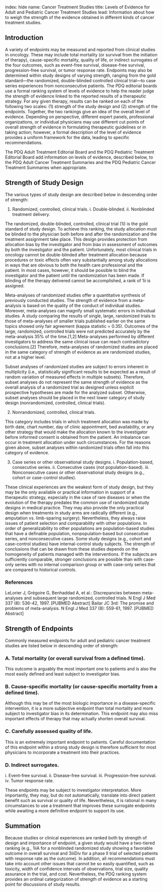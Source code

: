 index: hide
name: Cancer Treatment Studies
title: Levels of Evidence for Adult and Pediatric Cancer Treatment Studies
lead: Information about how to weigh the strength of the evidence obtained in different kinds of cancer treatment studies.

## Introduction
A variety of endpoints may be measured and reported from clinical studies in oncology. These may include total mortality (or survival from the initiation of therapy), cause-specific mortality, quality of life, or indirect surrogates of the four outcomes, such as event-free survival, disease-free survival, progression-free survival, or tumor response rate. Endpoints may also be determined within study designs of varying strength, ranging from the gold standard—the randomized, double-blinded controlled clinical trial—to case series experiences from nonconsecutive patients. The PDQ editorial boards use a formal ranking system of levels of evidence to help the reader judge the strength of evidence linked to the reported results of a therapeutic strategy. For any given therapy, results can be ranked on each of the following two scales: (1) strength of the study design and (2) strength of the endpoints. Together, the two rankings give an idea of the overall level of evidence. Depending on perspective, different expert panels, professional organizations, or individual physicians may use different cut points of overall strength of evidence in formulating therapeutic guidelines or in taking action; however, a formal description of the level of evidence provides a uniform framework for the data, leading to specific recommendations.

The PDQ Adult Treatment Editorial Board and the PDQ Pediatric Treatment Editorial Board add information on levels of evidence, described below, to the PDQ Adult Cancer Treatment Summaries and the PDQ Pediatric Cancer Treatment Summaries when appropriate.

## Strength of Study Design
The various types of study design are described below in descending order of strength:

1. Randomized, controlled, clinical trials.
  i. Double-blinded.
  ii. Nonblinded treatment delivery.

The randomized, double-blinded, controlled, clinical trial (1i) is the gold standard of study design. To achieve this ranking, the study allocation must be blinded to the physician both before and after the randomization and the treatment assignment take place. This design provides protection from allocation bias by the investigator and from bias in assessment of outcomes by both the investigator and the patient. Unfortunately, most clinical trials in oncology cannot be double-blinded after treatment allocation because procedures or toxic effects often vary substantially among study allocations in ways that are obvious to both the health care professional and the patient. In most cases, however, it should be possible to blind the investigator and the patient until the randomization has been made. If blinding of the therapy delivered cannot be accomplished, a rank of 1ii is assigned.

Meta-analyses of randomized studies offer a quantitative synthesis of previously conducted studies. The strength of evidence from a meta-analysis is based on the quality of the conduct of individual studies. Moreover, meta-analyses can magnify small systematic errors in individual studies. A study comparing the results of single, large, randomized trials to those of meta-analyses of smaller trials published earlier on the same topics showed only fair agreement (kappa statistic = 0.35). Outcomes of the large, randomized, controlled trials were not predicted accurately by the meta-analysis 35% of the time.[1,2] Meta-analyses performed by different investigators to address the same clinical issue can reach contradictory conclusions.[2] Therefore, meta-analyses of randomized studies are placed in the same category of strength of evidence as are randomized studies, not at a higher level.

Subset analyses of randomized studies are subject to errors inherent in multiplicity (i.e., statistically significant results to be expected as a result of random variation of measured effects in multiple subsets). Therefore, subset analyses do not represent the same strength of evidence as the overall analysis of a randomized trial as designed unless explicit prospective hypotheses are made for the analyzed subset. Otherwise, subset analyses should be placed in the next lower category of study design (nonrandomized, controlled, clinical trials).

2. Nonrandomized, controlled, clinical trials.

This category includes trials in which treatment allocation was made by birth date, chart number, day of clinic appointment, bed availability, or any other strategy that would make the allocation known to the investigator before informed consent is obtained from the patient. An imbalance can occur in treatment allocation under such circumstances. For the reasons given above, subset analyses within randomized trials often fall into this category of evidence.

3. Case series or other observational study designs.
  i. Population-based, consecutive series.
  ii. Consecutive cases (not population-based).
  iii. Nonconsecutive cases or other observational study designs (e.g., cohort or case-control studies).

These clinical experiences are the weakest form of study design, but they may be the only available or practical information in support of a therapeutic strategy, especially in the case of rare diseases or when the evolution of the therapy predates the common use of randomized study designs in medical practice. They may also provide the only practical design when treatments in study arms are radically different (e.g., amputation vs. limb-sparing surgery). Nevertheless, they always raise issues of patient selection and comparability with other populations. In order of generalizability to other populations are population-based studies that have a definable population, nonpopulation-based but consecutive series, and nonconsecutive cases. Some study designs (e.g., cohort and case-control studies) have internal-control study subjects. The strength of conclusions that can be drawn from these studies depends on the homogeneity of patients managed with the interventions. If the subjects are sufficiently comparable, stronger conclusions are possible than with case-only series with no internal comparison group or with case-only series that are compared to historical controls.

### References
LeLorier J, Grégoire G, Benhaddad A, et al.: Discrepancies between meta-analyses and subsequent large randomized, controlled trials. N Engl J Med 337 (8): 536-42, 1997. [PUBMED Abstract]
Bailar JC 3rd: The promise and problems of meta-analysis. N Engl J Med 337 (8): 559-61, 1997. [PUBMED Abstract]

## Strength of Endpoints
Commonly measured endpoints for adult and pediatric cancer treatment studies are listed below in descending order of strength:

### A. Total mortality (or overall survival from a defined time).
This outcome is arguably the most important one to patients and is also the most easily defined and least subject to investigator bias.

### B. Cause-specific mortality (or cause-specific mortality from a defined time).
Although this may be of the most biologic importance in a disease-specific intervention, it is a more subjective endpoint than total mortality and more subject to investigator bias in its determination. This endpoint may also miss important effects of therapy that may actually shorten overall survival.

### C. Carefully assessed quality of life.
This is an extremely important endpoint to patients. Careful documentation of this endpoint within a strong study design is therefore sufficient for most physicians to incorporate a treatment into their practices.

### D. Indirect surrogates.

  i. Event-free survival.
  ii. Disease-free survival.
  iii. Progression-free survival.
  iv. Tumor response rate.

These endpoints may be subject to investigator interpretation. More importantly, they may, but do not automatically, translate into direct patient benefit such as survival or quality of life. Nevertheless, it is rational in many circumstances to use a treatment that improves these surrogate endpoints while awaiting a more definitive endpoint to support its use.

## Summation

Because studies or clinical experiences are ranked both by strength of design and importance of endpoint, a given study would have a two-tiered ranking (e.g., 1iiA for a nonblinded randomized study showing a favorable outcome in overall survival and 3iiiDiv for a phase II trial of selected patients with response rate as the outcome). In addition, all recommendations must take into account other issues that cannot be so easily quantified, such as toxicity, width of confidence intervals of observations, trial size, quality assurance in the trial, and cost. Nevertheless, the PDQ ranking system provides an ordinal categorization of strength of evidence as a starting point for discussions of study results.
